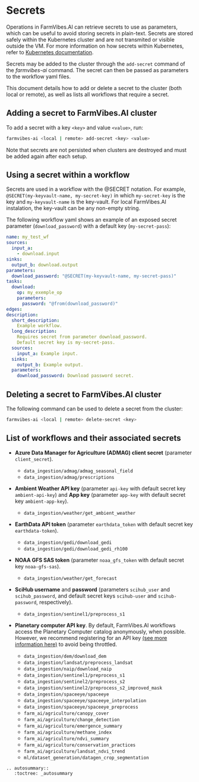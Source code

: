 # Secrets

Operations in FarmVibes.AI can retrieve secrets to use as parameters, which can be useful to avoid
storing secrets in plain-text. Secrets are stored safely within the Kubernetes cluster and are not
transmited or visible outside the VM. For more information on how secrets within Kubernetes, refer
to [Kubernetes documentation](https://kubernetes.io/docs/concepts/configuration/secret/).

Secrets may be added to the cluster through the ```add-secret``` command of the *farmvibes-ai*
command. The secret can then be passed as parameters to the workflow yaml files.

This document details how to add or delete a secret to the cluster (both local or remote), as well as lists all workflows
that require a secret.

## Adding a secret to FarmVibes.AI cluster

To add a secret with a key `<key>` and value `<value>`, run:

```bash
farmvibes-ai <local | remote> add-secret <key> <value>
```

Note that secrets are not persisted when clusters are destroyed and must be added again after each setup.

## Using a secret within a workflow

Secrets are used in a workflow with the @SECRET notation. For example,
`@SECRET(my-keyvault-name, my-secret-key)` in which `my-secret-key` is the key and
`my-keyvault-name` is the key-vault. For local FarmVibes.AI instalation, the key-vault can be any non-empty string.

The following workflow yaml shows an example of an exposed secret parameter (`download_password`) with a default key (`my-secret-pass`):

```yaml
name: my_test_wf
sources:
  input_a:
    - download.input
sinks:
  output_b: download.output
parameters:
  download_password: "@SECRET(my-keyvault-name, my-secret-pass)"
tasks:
  download:
    op: my_exemple_op
    parameters:
      password: "@from(download_password)"
edges:
description:
  short_description:
    Example workflow.
  long_description:
    Requires secret from parameter download_password.
    Default secret key is my-secret-pass.
  sources:
    input_a: Example input.
  sinks:
    output_b: Example output.
  parameters:
    download_password: Download password secret.
```

## Deleting a secret to FarmVibes.AI cluster

The following command can be used to delete a secret from the cluster:

```bash
farmvibes-ai <local | remote> delete-secret <key>
```

## List of workflows and their associated secrets

- **Azure Data Manager for Agriculture (ADMAG) client secret** (parameter `client_secret`).
  - `data_ingestion/admag/admag_seasonal_field`
  - `data_ingestion/admag/prescriptions`

- **Ambient Weather API key** (parameter `api-key` with default secret key `ambient-api-key`) and **App key** (parameter `app-key` with default secret key `ambient-app-key`).
  - `data_ingestion/weather/get_ambient_weather`

- **EarthData API token** (parameter `earthdata_token` with default secret key `earthdata-token`).
  - `data_ingestion/gedi/download_gedi`
  - `data_ingestion/gedi/download_gedi_rh100`

- **NOAA GFS SAS token** (parameter `noaa_gfs_token` with default secret key `noaa-gfs-sas`).
  - `data_ingestion/weather/get_forecast`

- **SciHub username** and **password** (parameters `scihub_user` and `scihub_password`, and default secret keys `scihub-user` and `scihub-password`, respectively).
  - `data_ingestion/sentinel1/preprocess_s1`

- **Planetary computer API key**. By default, FarmVibes.AI workflows access the Planetary Computer catalog anonymously, when possible. However, we recommend registering for an API key [(see more information here)](https://planetarycomputer.microsoft.com/docs/overview/about/) to avoid being throttled.
  - `data_ingestion/dem/download_dem`
  - `data_ingestion/landsat/preprocess_landsat`
  - `data_ingestion/naip/download_naip`
  - `data_ingestion/sentinel1/preprocess_s1`
  - `data_ingestion/sentinel2/preprocess_s2`
  - `data_ingestion/sentinel2/preprocess_s2_improved_mask`
  - `data_ingestion/spaceeye/spaceeye`
  - `data_ingestion/spaceeye/spaceeye_interpolation`
  - `data_ingestion/spaceeye/spaceeye_preprocess`
  - `farm_ai/agriculture/canopy_cover`
  - `farm_ai/agriculture/change_detection`
  - `farm_ai/agriculture/emergence_summary`
  - `farm_ai/agriculture/methane_index`
  - `farm_ai/agriculture/ndvi_summary`
  - `farm_ai/agriculture/conservation_practices`
  - `farm_ai/agriculture/landsat_ndvi_trend`
  - `ml/dataset_generation/datagen_crop_segmentation`

```{eval-rst}
.. autosummary::
   :toctree: _autosummary
```
